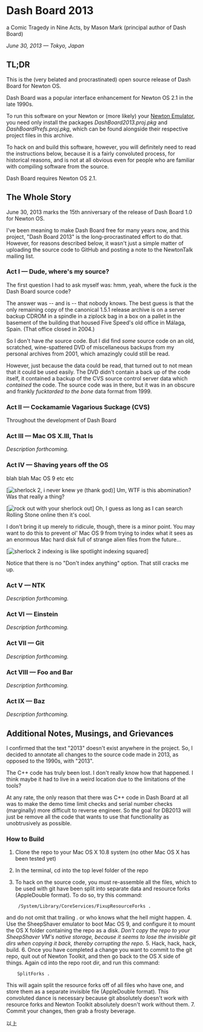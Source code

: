 # Dash Board 2013

a Comic Tragedy in Nine Acts, by Mason Mark (principal author of Dash Board)

*June 30, 2013 — Tokyo, Japan*

## TL;DR

This is the (very belated and procrastinated) open source release of Dash Board for Newton OS.

Dash Board was a popular interface enhancement for Newton OS 2.1 in the late 1990s. 

To run this software on your Newton or (more likely) your [Newton Emulator](http://code.google.com/p/einstein/), you need only install the packages *DashBoard2013.proj.pkg* and *DashBoardPrefs.proj.pkg*, which can be found alongside their respective project files in this archive.

To hack on and build this software, however, you will definitely need to read the instructions below, because it is a fairly convoluted process, for historical reasons, and is not at all obvious even for people who are familiar with compiling software from the source.

Dash Board requires Newton OS 2.1.

## The Whole Story

June 30, 2013 marks the 15th anniversary of the release of Dash Board 1.0 for Newton OS.

I've been meaning to make Dash Board free for many years now, and this project, "Dash Board 2013" is the long-procrastinated effort to do that. However, for reasons described below, it wasn't just a simple matter of uploading the source code to GitHub and posting a note to the NewtonTalk mailing list.

### Act I — Dude, where's my source?

The first question I had to ask myself was: hmm, yeah, where the fuck *is* the Dash Board source code?

The answer was -- and is -- that nobody knows. The best guess is that the only remaining copy of the canonical 1.5.1 release archive is on a server backup CDROM in a spindle in a ziplock bag in a box on a pallet in the basement of the building that housed Five Speed's old office in Málaga, Spain. (That office closed in 2004.)

So I don't have *the* source code. But I did find *some* source code on an old, scratched, wine-spattered DVD of miscellaneous backups from my personal archives from 2001, which amazingly could still be read.

However, just because the data could be read, that turned out to not mean that it could be used easily. The DVD didn't contain a back up of the code itself, it contained a backup of the CVS source control server data which *contained* the code. The source code was in there, but it was in an obscure and frankly *fucktarded to the bone* data format from 1999. 

### Act II — Cockamamie Vagarious Suckage (CVS)

Throughout the development of Dash Board

### Act III — Mac OS X.III, That Is

*Description forthcoming.*

### Act IV — Shaving years off the OS

blah blah Mac OS 9 etc etc 

[![sherlock 2, i never knew ye (thank god)](Documentation/img/sherlock-2.jpg)]
Um, WTF is this abomination? Was that really a thing?

[![rock out with your sherlock out](Documentation/img/sherlock-2-expanded.jpg)]
Oh, I guess as long as I can search Rolling Stone online then it's cool.

I don't bring it up merely to ridicule, though, there is a minor point. You may want to do this to prevent ol' Mac OS 9 from trying to index what it sees as an enormous Mac hard disk full of strange alien files from the future... 

[![sherlock 2 indexing is like spotlight indexing squared](Documentation/img/sherlock-2-protip.jpg)]

Notice that there is no "Don't index anything" option. That still cracks me up.

### Act V — NTK

*Description forthcoming.*

### Act VI — Einstein

*Description forthcoming.*

### Act VII — Git

*Description forthcoming.*

### Act VIII — Foo and Bar

*Description forthcoming.*

### Act IX — Baz

*Description forthcoming.*


## Additional Notes, Musings, and Grievances

I confirmed that the text "2013" doesn't exist anywhere in the project. So, I decided to annotate all changes to the source code made in 2013, as opposed to the 1990s, with "2013".

The C++ code has truly been lost. I don't really know how that happened. I think maybe it had to live in a weird location due to the limitations of the tools?

At any rate, the only reason that there was C++ code in Dash Board at all was to make the demo time limit checks and serial number checks (marginally) more difficult to reverse engineer. So the goal for DB2013 will just be remove all the code that wants to use that functionality as unobtrusively as possible.

### How to Build
1. Clone the repo to your Mac OS X 10.8 system (no other Mac OS X has been tested yet)
2. In the terminal, cd into the top level folder of the repo
3. To hack on the source code, you must re-assemble all the files, which to be used with git have been split into separate data and resource forks (AppleDouble format). To do so, try this command:

        /System/Library/CoreServices/FixupResourceForks .

  and do not omit that trailing . or who knows what the hell might happen.
4. Use the SheepShaver emulator to boot Mac OS 9, and configure it to mount the OS X folder containing the repo as a disk. *Don't copy the repo to your SheepShaver VM's native storage, because it seems to lose the invisible git dirs when copying it back, thereby corrupting the repo.*
5. Hack, hack, hack, build.
6. Once you have completed a change you want to commit to the git repo, quit out of Newton Toolkit, and then go back to the OS X side of things. Again cd into the repo root dir, and run this command:

        SplitForks .

  This will again split the resource forks off of all files who have one, and store them as a separate invisible file (AppleDouble format). This convoluted dance is necessary because git absolutely doesn't work with resource forks and Newton Toolkit absolutely doesn't work without them.
7. Commit your changes, then grab a frosty beverage.


以上

